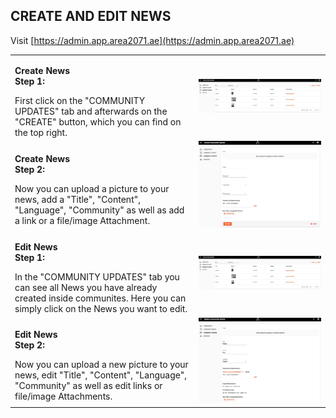 ## CREATE AND EDIT NEWS <br>

Visit [https://admin.app.area2071.ae](https://admin.app.area2071.ae)

<table>
  <thead>
  </thead>
  <tbody>
    <tr>
    <td style="text-align: left"><p><b>Create News<br>Step 1:</b></p>First click on the "COMMUNITY UPDATES" tab and afterwards on the "CREATE" button, which you can find on the top right.</td>
    <td style="text-align: center"><img src="createandeditnews01.JPG" alt="Admin1"></td>
    </tr>
    <tr>
    <td style="text-align: left"><p><b>Create News<br>Step 2:</b></p>Now you can upload a picture to your news, add a "Title", "Content", "Language", "Community" as well as add a link or a file/image Attachment.</td>
    <td style="text-align: center"><img src="createandeditnews02.JPG" alt="Admin2"></td>
    </tr>
    <tr>
    <td style="text-align: left"><p><b>Edit News<br>Step 1:</b></p>In the "COMMUNITY UPDATES" tab you can see all News you have already created inside communites. Here you can simply click on the News you want to edit.</td>
    <td style="text-align: center"><img src="createandeditnews01.JPG" alt="Admin3"></td>
    </tr>
    <tr>
    <td style="text-align: left"><p><b>Edit News<br>Step 2:</b></p>Now you can upload a new picture to your news, edit "Title", "Content", "Language", "Community" as well as edit links or file/image Attachments.</td>
    <td style="text-align: center"><img src="createandeditnews03.JPG" alt="Admin2"></td>
    </tr>
    </tbody>
</table>
